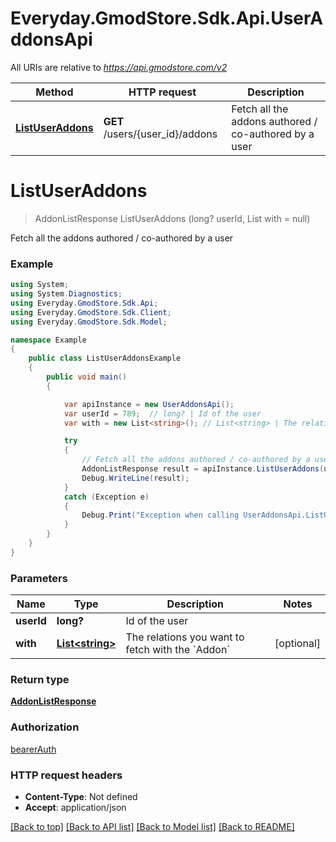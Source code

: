 # Everyday.GmodStore.Sdk.Api.UserAddonsApi

All URIs are relative to *https://api.gmodstore.com/v2*

Method | HTTP request | Description
------------- | ------------- | -------------
[**ListUserAddons**](UserAddonsApi.md#listuseraddons) | **GET** /users/{user_id}/addons | Fetch all the addons authored / co-authored by a user

<a name="listuseraddons"></a>
# **ListUserAddons**
> AddonListResponse ListUserAddons (long? userId, List<string> with = null)

Fetch all the addons authored / co-authored by a user

### Example
```csharp
using System;
using System.Diagnostics;
using Everyday.GmodStore.Sdk.Api;
using Everyday.GmodStore.Sdk.Client;
using Everyday.GmodStore.Sdk.Model;

namespace Example
{
    public class ListUserAddonsExample
    {
        public void main()
        {

            var apiInstance = new UserAddonsApi();
            var userId = 789;  // long? | Id of the user
            var with = new List<string>(); // List<string> | The relations you want to fetch with the `Addon` (optional) 

            try
            {
                // Fetch all the addons authored / co-authored by a user
                AddonListResponse result = apiInstance.ListUserAddons(userId, with);
                Debug.WriteLine(result);
            }
            catch (Exception e)
            {
                Debug.Print("Exception when calling UserAddonsApi.ListUserAddons: " + e.Message );
            }
        }
    }
}
```

### Parameters

Name | Type | Description  | Notes
------------- | ------------- | ------------- | -------------
 **userId** | **long?**| Id of the user | 
 **with** | [**List&lt;string&gt;**](string.md)| The relations you want to fetch with the &#x60;Addon&#x60; | [optional] 

### Return type

[**AddonListResponse**](AddonListResponse.md)

### Authorization

[bearerAuth](../README.md#bearerAuth)

### HTTP request headers

 - **Content-Type**: Not defined
 - **Accept**: application/json

[[Back to top]](#) [[Back to API list]](../README.md#documentation-for-api-endpoints) [[Back to Model list]](../README.md#documentation-for-models) [[Back to README]](../README.md)
